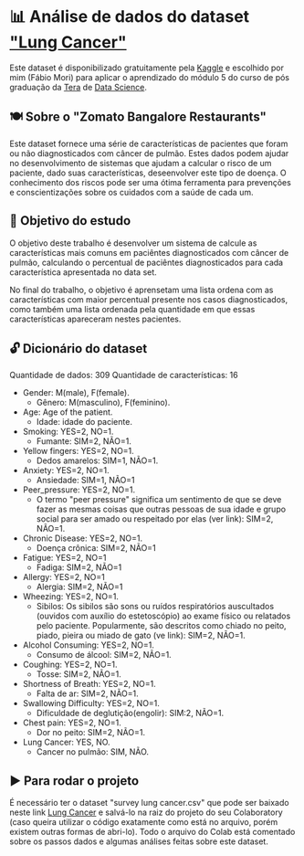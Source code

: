 # 📊 Análise de dados do dataset ["Lung Cancer"](https://www.kaggle.com/datasets/mysarahmadbhat/lung-cancer)

Este dataset é disponibilizado gratuitamente pela [Kaggle](https://www.kaggle.com/) e escolhido por mim (Fábio Mori) para aplicar o aprendizado do módulo 5 do curso de pós graduação da [Tera](https://somostera.com/) de [Data Science](https://somostera.com/cursos/data-science-machine-learning).

## 🍽️ Sobre o "Zomato Bangalore Restaurants"

Este dataset fornece uma série de características de pacientes que foram ou não diagnosticados com câncer de pulmão. Estes dados podem ajudar no desenvolvimento de sistemas que ajudam a calcular o risco de um paciente, dado suas características, deseenvolver este tipo de doença. O conhecimento dos riscos pode ser uma ótima ferramenta para prevenções e conscientizações sobre os cuidados com a saúde de cada um.

## 🎯 Objetivo do estudo

O objetivo deste trabalho é desenvolver um sistema de calcule as características mais comuns em paciêntes diagnosticados com câncer de pulmão, calculando o percentual de paciêntes diagnosticados para cada característica apresentada no data set. 

No final do trabalho, o objetivo é aprensetam uma lista ordena com as características com maior percentual presente nos casos diagnosticados, como também uma lista ordenada pela quantidade em que essas características apareceram nestes pacientes.

## 🔓 Dicionário do dataset

Quantidade de dados: 309 Quantidade de características: 16

- Gender: M(male), F(female).
  - Gênero: M(masculino), F(feminino).
- Age: Age of the patient.
  - Idade: idade do paciente.
- Smoking: YES=2, NO=1.
  - Fumante: SIM=2, NÃO=1.
- Yellow fingers: YES=2, NO=1.
  - Dedos amarelos: SIM=1, NÃO=1.
- Anxiety: YES=2, NO=1.
  - Ansiedade: SIM=1, NÃO=1
- Peer_pressure: YES=2, NO=1.
  - O termo "peer pressure" significa um sentimento de que se deve fazer as mesmas coisas que outras pessoas de sua idade e grupo social para ser amado ou respeitado por elas (ver link): SIM=2, NÃO=1.
- Chronic Disease: YES=2, NO=1.
  - Doença crônica: SIM=2, NÃO=1
- Fatigue: YES=2, NO=1
  - Fadiga: SIM=2, NÃO=1
- Allergy: YES=2, NO=1
  - Alergia: SIM=2, NÃO=1
- Wheezing: YES=2, NO=1.
  - Sibilos: Os sibilos são sons ou ruídos respiratórios auscultados (ouvidos com auxílio do estetoscópio) ao exame físico ou relatados pelo paciente. Popularmente, são descritos como chiado no peito, piado, pieira ou miado de gato (ve link): SIM=2, NÃO=1.
- Alcohol Consuming: YES=2, NO=1.
  - Consumo de álcool: SIM=2, NÃO=1.
- Coughing: YES=2, NO=1.
  - Tosse: SIM=2, NÃO=1.
- Shortness of Breath: YES=2, NO=1.
  - Falta de ar: SIM=2, NÃO=1.
- Swallowing Difficulty: YES=2, NO=1.
  - Dificuldade de deglutição(engolir): SIM:2, NÃO=1.
- Chest pain: YES=2, NO=1.
  - Dor no peito: SIM=2, NÃO=1.
- Lung Cancer: YES, NO.
  - Cancer no pulmão: SIM, NÃO.

## ▶️ Para rodar o projeto

É necessário ter o dataset "survey lung cancer.csv" que pode ser baixado neste link [Lung Cancer](https://www.kaggle.com/datasets/mysarahmadbhat/lung-cancer) e salvá-lo na raiz do projeto do seu Colaboratory (caso queira utilizar o código exatamente como está no arquivo, porém existem outras formas de abri-lo).
Todo o arquivo do Colab está comentado sobre os passos dados e algumas análises feitas sobre este dataset.
